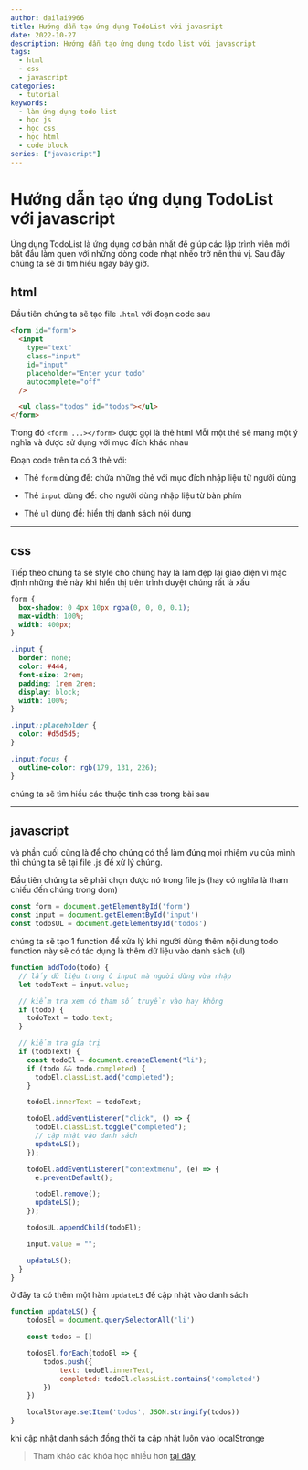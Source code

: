 ```yaml
---
author: dailai9966
title: Hướng dẫn tạo ứng dụng TodoList với javasript  
date: 2022-10-27 
description: Hướng dẫn tạo ứng dụng todo list với javascript
tags:
  - html
  - css
  - javascript
categories:
  - tutorial
keywords:
  - làm ứng dụng todo list
  - học js
  - học css
  - học html
  - code block
series: ["javascript"]
---
```


# Hướng dẫn tạo ứng dụng TodoList với javascript

Ứng dụng TodoList là ứng dụng cơ bản nhất để giúp các lập trình viên mới bắt đầu làm quen với những dòng code nhạt nhẽo trở nên thú vị. Sau đây chúng ta sẽ đi tìm hiểu ngay bây giờ.

## html

Đầu tiên chúng ta sẽ tạo file `.html` với đoạn code sau

```html
<form id="form">
  <input
    type="text"
    class="input"
    id="input"
    placeholder="Enter your todo"
    autocomplete="off"
  />

  <ul class="todos" id="todos"></ul>
</form>
```

Trong đó `<form ...></form>` được gọi là thẻ html
Mỗi một thẻ sẽ mang một ý nghĩa và được sử dụng với mục đích khác nhau

Đoạn code trên ta có 3 thẻ với:

- Thẻ `form` dùng để: chứa những thẻ với mục đích nhập liệu từ người dùng

- Thẻ `input` dùng để: cho người dùng nhập liệu từ bàn phím

- Thẻ `ul` dùng để: hiển thị danh sách nội dung

---

## css

Tiếp theo chúng ta sẽ style cho chúng hay là làm đẹp lại giao diện vì mặc định những thẻ này khi hiển thị trên trình duyệt chúng rất là xấu

```css
form {
  box-shadow: 0 4px 10px rgba(0, 0, 0, 0.1);
  max-width: 100%;
  width: 400px;
}

.input {
  border: none;
  color: #444;
  font-size: 2rem;
  padding: 1rem 2rem;
  display: block;
  width: 100%;
}

.input::placeholder {
  color: #d5d5d5;
}

.input:focus {
  outline-color: rgb(179, 131, 226);
}
```

chúng ta sẽ tìm hiểu các thuộc tính css trong bài sau

---

## javascript

và phần cuối cùng là để cho chúng có thể làm đúng mọi nhiệm vụ của mình thì chúng ta sẽ tại file .js để xử lý chúng.

Đầu tiên chúng ta sẽ phải chọn được nó trong file js (hay có nghĩa là tham chiếu đến chúng trong dom)

```js
const form = document.getElementById('form')
const input = document.getElementById('input')
const todosUL = document.getElementById('todos')
```

chúng ta sẽ tạo 1 function để xửa lý khi người dùng thêm nội dung todo
function này sẽ có tác dụng là thêm dữ liệu vào danh sách (ul)

```js
function addTodo(todo) {
  // lấy dữ liệu trong ô input mà người dùng vừa nhập 
  let todoText = input.value;

  // kiểm tra xem có tham số truyền vào hay không 
  if (todo) {
    todoText = todo.text;
  }

  // kiểm tra gía trị 
  if (todoText) {
    const todoEl = document.createElement("li");
    if (todo && todo.completed) {
      todoEl.classList.add("completed");
    }

    todoEl.innerText = todoText;

    todoEl.addEventListener("click", () => {
      todoEl.classList.toggle("completed");
      // cập nhật vào danh sách
      updateLS();
    });

    todoEl.addEventListener("contextmenu", (e) => {
      e.preventDefault();

      todoEl.remove();
      updateLS();
    });

    todosUL.appendChild(todoEl);

    input.value = "";

    updateLS();
  }
}
```

ở đây ta có thêm một hàm `updateLS` để cập nhật vào danh sách 

```js
function updateLS() {
    todosEl = document.querySelectorAll('li')

    const todos = []

    todosEl.forEach(todoEl => {
        todos.push({
            text: todoEl.innerText,
            completed: todoEl.classList.contains('completed')
        })
    })

    localStorage.setItem('todos', JSON.stringify(todos))
}
```

khi cập nhật danh sách đồng thời ta cập nhật luôn vào localStronge

> Tham khảo các khóa học nhiều hơn [tại đây](https://techmaster.vn/)